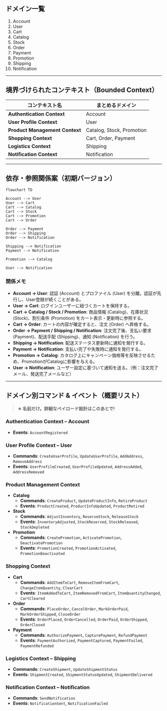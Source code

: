 ## ドメイン一覧

1. Account
2. User
3. Cart
4. Catalog
5. Stock
6. Order
7. Payment
8. Promotion
9. Shipping
10. Notification

---

## 境界づけられたコンテキスト（Bounded Context）

| コンテキスト名 | まとめるドメイン |
| ------- | -------- |
| **Authentication Context**     | Account                   |
| **User Profile Context**       | User                      |
| **Product Management Context** | Catalog, Stock, Promotion |
| **Shopping Context**           | Cart, Order, Payment      |
| **Logistics Context**          | Shipping                  |
| **Notification Context**       | Notification              |

---

## 依存・参照関係案（初期バージョン）

```mermaid
flowchart TD

Account --> User
User --> Cart
Cart --> Catalog
Cart --> Stock
Cart --> Promotion
Cart --> Order

Order --> Payment
Order --> Shipping
Order --> Notification

Shipping --> Notification
Payment --> Notification

Promotion --> Catalog

User --> Notification
```

### 関係メモ

- **Account → User**: 認証 (Account) とプロファイル (User) を分離。認証が先行し、User登録が続くことがある。
- **User → Cart**: ログインユーザーに紐づくカートを保持する。
- **Cart → Catalog / Stock / Promotion**: 商品情報 (Catalog)、在庫状況 (Stock)、割引条件 (Promotion) をカート表示・更新時に参照する。
- **Cart → Order**: カートの内容が確定すると、注文 (Order) へ昇格する。
- **Order → Payment / Shipping / Notification**: 注文完了後、支払い要求 (Payment)、配送手配 (Shipping)、通知 (Notification) を行う。
- **Shipping → Notification**: 配送ステータス更新時に通知を発行する。
- **Payment → Notification**: 支払い完了や失敗時に通知を発行する。
- **Promotion → Catalog**: カタログ上にキャンペーン価格等を反映させるため、PromotionがCatalogに影響を与える。
- **User → Notification**: ユーザー設定に基づいて通知を送る。（例：注文完了メール、発送完了メールなど）

---

## ドメイン別コマンド & イベント（概要リスト）

> **※ 名前だけ。詳細なペイロード設計はこのあとで!**

### Authentication Context – Account

- **Events**: `AccountRegistered`

### User Profile Context – User

- **Commands**: `CreateUserProfile`, `UpdateUserProfile`, `AddAddress`, `RemoveAddress`
- **Events**: `UserProfileCreated`, `UserProfileUpdated`, `AddressAdded`, `AddressRemoved`

### Product Management Context

- **Catalog**
  - **Commands**: `CreateProduct`, `UpdateProductInfo`, `RetireProduct`
  - **Events**: `ProductCreated`, `ProductInfoUpdated`, `ProductRetired`
- **Stock**
  - **Commands**: `AdjustInventory`, `ReserveStock`, `ReleaseStock`
  - **Events**: `InventoryAdjusted`, `StockReserved`, `StockReleased`, `StockDepleted`
- **Promotion**
  - **Commands**: `CreatePromotion`, `ActivatePromotion`, `DeactivatePromotion`
  - **Events**: `PromotionCreated`, `PromotionActivated`, `PromotionDeactivated`

### Shopping Context

- **Cart**
  - **Commands**: `AddItemToCart`, `RemoveItemFromCart`, `ChangeItemQuantity`, `ClearCart`
  - **Events**: `ItemAddedToCart`, `ItemRemovedFromCart`, `ItemQuantityChanged`, `CartCleared`
- **Order**
  - **Commands**: `PlaceOrder`, `CancelOrder`, `MarkOrderPaid`, `MarkOrderShipped`, `CloseOrder`
  - **Events**: `OrderPlaced`, `OrderCancelled`, `OrderPaid`, `OrderShipped`, `OrderClosed`
- **Payment**
  - **Commands**: `AuthorizePayment`, `CapturePayment`, `RefundPayment`
  - **Events**: `PaymentAuthorized`, `PaymentCaptured`, `PaymentFailed`, `PaymentRefunded`

### Logistics Context – Shipping

- **Commands**: `CreateShipment`, `UpdateShipmentStatus`
- **Events**: `ShipmentCreated`, `ShipmentStatusUpdated`, `ShipmentDelivered`

### Notification Context – Notification

- **Commands**: `SendNotification`
- **Events**: `NotificationSent`, `NotificationFailed`
